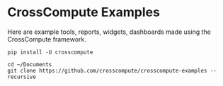 # CrossCompute Examples

Here are example tools, reports, widgets, dashboards made using the CrossCompute framework.

```
pip install -U crosscompute

cd ~/Documents
git clone https://github.com/crosscompute/crosscompute-examples --recursive
```
